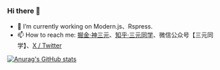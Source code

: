 ### Hi there 👋

- 🔭 I’m currently working on Modern.js、Rspress.
- 📫 How to reach me: [掘金·神三元](https://juejin.cn/user/430664257382462)、[知乎·三元同学](https://www.zhihu.com/people/yang-xing-yuan-9)、微信公众号【三元同学】、[X / Twitter](https://twitter.com/sanyuan0704)


[![Anurag's GitHub stats](https://github-readme-stats.vercel.app/api?username=sanyuan0704)](https://github.com/anuraghazra/github-readme-stats)
